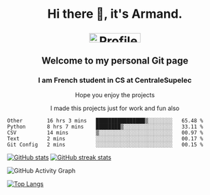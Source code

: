 <h1 align="center">Hi there 👋, it's Armand.  
<p align=center>  <a href="https://gpvc.arturio.dev/Armand-Morin" target="_blank"><img src="https://gpvc.arturio.dev/Armand-Morin" alt="Profile views" style="width: 120px; height: 22px;" width="120" height="22" /> </p>
</a>
<h2 align="center">  Welcome to my personal Git page </h2>
</h1>

<p align=center>
<h3 align="center">  I am French student in CS at CentraleSupelec </h3>

<p align=center> Hope you enjoy the projects </p>
<p align=center> I made this projects just for work and fun also </p>
</p>
 

<!--START_SECTION:waka-->
```text
Other        16 hrs 3 mins   ████████████████▒░░░░░░░░   65.48 % 
Python       8 hrs 7 mins    ████████▒░░░░░░░░░░░░░░░░   33.11 % 
CSV          14 mins         ▒░░░░░░░░░░░░░░░░░░░░░░░░   00.97 % 
Text         2 mins          ░░░░░░░░░░░░░░░░░░░░░░░░░   00.17 % 
Git Config   2 mins          ░░░░░░░░░░░░░░░░░░░░░░░░░   00.15 % 
```
<!--END_SECTION:waka-->

<a href="https://github-readme-stats.vercel.app/api?username=Armand-Morin&show_icons=true&count_private=true&theme=radical"><img  src="https://github-readme-stats.vercel.app/api?username=Armand-Morin&show_icons=true&count_private=true&theme=radical" alt="GitHub stats"></a>
<a href="https://github-readme-streak-stats.herokuapp.com/?user=Armand-Morin&theme=radical"><img  src="https://github-readme-streak-stats.herokuapp.com/?user=Armand-Morin&theme=radical" alt="GitHub streak stats"></a>


![GitHub Activity Graph](https://activity-graph.herokuapp.com/graph?username=Armand-Morin)  

<a href="https://github-readme-stats.vercel.app/api/top-langs/?username=Armand-Morin"><img  src="https://github-readme-stats.vercel.app/api/top-langs/?username=Armand-Morin" alt="Top Langs"></a>
